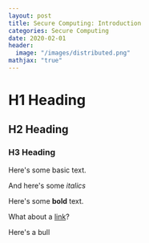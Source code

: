 ```yaml
---
layout: post
title: Secure Computing: Introduction
categories: Secure Computing
date: 2020-02-01
header:
  image: "/images/distributed.png"
mathjax: "true"
---
```


# H1 Heading

## H2 Heading

### H3 Heading

Here's some basic text.

And here's some *italics*

Here's some **bold** text.

What about a [link](https://github.com/dataoptimal)?

Here's a bull
